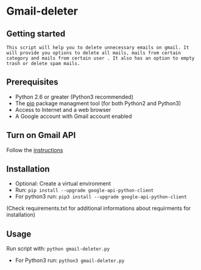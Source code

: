 # Gmail-deleter

Getting started
---------------

	This script will help you to delete unnecessary emails on gmail. It will provide you options to delete all mails, mails from certain category and mails from certain user . It also has an option to empty trash or delete spam mails. 


Prerequisites
-------------

 - Python 2.6 or greater (Python3 recommended)
 - The [pip](https://pypi.python.org/pypi/pip) package managment tool (for both Python2 and Python3)
 - Access to Internet and a web browser
 - A Google account with Gmail account enabled

Turn on Gmail API
-----------------

Follow the [instructions](https://developers.google.com/gmail/api/quickstart/python#step_1_turn_on_the_api_name)

Installation
------------

 - Optional: Create a virtual environment 
 - Run: 
   `pip install --upgrade google-api-python-client`
 - For python3 run: 
   `pip3 install --upgrade google-api-python-client`
 
(Check requirements.txt for additional informations about requirments for installation)

Usage
-----

Run script with: 
		 `python gmail-deleter.py`
		 
- For Python3 run: 
		 `python3 gmail-deleter.py`



